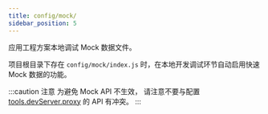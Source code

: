 ```yaml
---
title: config/mock/
sidebar_position: 5
---
```


应用工程方案本地调试 Mock 数据文件。

项目根目录下存在 `config/mock/index.js` 时，在本地开发调试环节自动启用快速 Mock 数据的功能。

:::caution 注意
为避免 Mock API 不生效， 请注意不要与配置 [tools.devServer.proxy](/docs/apis/config/tools/dev-server) 的 API 有冲突。
:::
